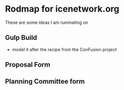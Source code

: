 # Rodmap for icenetwork.org

These are some ideas I am ruminating on



## Gulp Build

* model it after the recipe from the ConFusion project



## Proposal Form





## Planning Committee form





